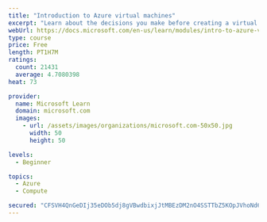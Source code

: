 ```yaml
---
title: "Introduction to Azure virtual machines"
excerpt: "Learn about the decisions you make before creating a virtual machine, the options to create and manage the VM, and the extensions and services you use to manage your VM."
webUrl: https://docs.microsoft.com/en-us/learn/modules/intro-to-azure-virtual-machines/
type: course
price: Free
length: PT1H7M
ratings:
  count: 21431
  average: 4.7080398
heat: 73

provider:
  name: Microsoft Learn
  domain: microsoft.com
  images:
    - url: /assets/images/organizations/microsoft.com-50x50.jpg
      width: 50
      height: 50

levels:
  - Beginner

topics:
  - Azure
  - Compute

secured: "CFSVH4QnGeDIj35eDOb5dj8gVBwdbixjJtMBEzDM2nO4SSTTbZ5KOpJVhoNd6bBZCUb0kscG3K5yGn2gdeSdBVh7ZcXpOXjBEGqv2V23cdVVRlvC+jzEHiX2fpkuH2lUathC2EE7aFcM9wuzLsqR7WP/sFOYJ2tz1jGFn7u7BsjzUDnYof7buxHPNqW11skKOYPU393JGPODhiAHyeR4HagRCGZ43dPzy2WejG2q5SlaRgg6hRQcwVxnAG0sqQ0SG+CYVU7SjeKHj3nYwUtXyyQ4URpnwN7/wWNjo9yY7gnhoWg81Prf6GMr/2jlcddOHRUiYfGrBcMcXCDfrCG4bPXb/8YN40pgfAtJyeElLoNlIbZedQnHrVw/Zn7Q4OQupW4Lfwjo7GQSakIvkMHm6V0OuO/tuFozXIcgo8YueZ1CXkQG1G+ODCD7+Fl5v6q9;0cJ/HscEPMj69NJ9pg5YOQ=="
---
```


